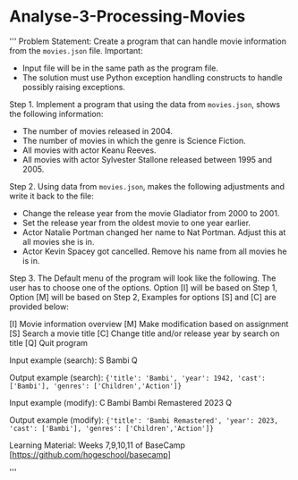 # Analyse-3-Processing-Movies




'''
Problem Statement:
Create a program that can handle movie information from the `movies.json` file. 
Important: 
- Input file will be in the same path as the program file.
- The solution must use Python exception handling constructs to handle possibly raising exceptions.

Step 1. Implement a program that using the data from `movies.json`, shows the following information:
- The number of movies released in 2004.
- The number of movies in which the genre is Science Fiction.
- All movies with actor Keanu Reeves.
- All movies with actor Sylvester Stallone released between 1995 and 2005.


Step 2. Using data from `movies.json`, makes the following adjustments and write it back to the file:
- Change the release year from the movie Gladiator from 2000 to 2001.
- Set the release year from the oldest movie to one year earlier.
- Actor Natalie Portman changed her name to Nat Portman. Adjust this at all movies she is in.
- Actor Kevin Spacey got cancelled. Remove his name from all movies he is in.


Step 3. The Default menu of the program will look like the following. The user has to choose one of the options. 
Option [I] will be based on Step 1, Option [M] will be based on Step 2, Examples for options [S] and [C] are provided below:

[I] Movie information overview
[M] Make modification based on assignment
[S] Search a movie title
[C] Change title and/or release year by search on title
[Q] Quit program


Input example (search):
S
Bambi
Q

Output example (search):
`{'title': 'Bambi', 'year': 1942, 'cast': ['Bambi'], 'genres': ['Children','Action']}`


Input example (modify):
C
Bambi
Bambi Remastered
2023
Q

Output example (modify):
`{'title': 'Bambi Remastered', 'year': 2023, 'cast': ['Bambi'], 'genres': ['Children','Action']}`

Learning Material: Weeks 7,9,10,11 of BaseCamp [https://github.com/hogeschool/basecamp]

'''